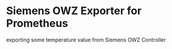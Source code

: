 # Siemens OWZ Exporter for Prometheus

exporting some temperature value from Siemens OWZ Controller
